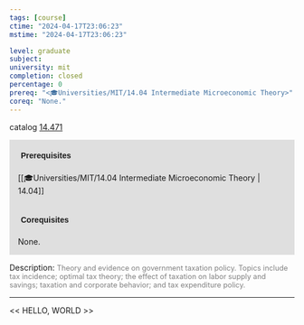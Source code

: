 ```yaml
---
tags: [course]
ctime: "2024-04-17T23:06:23"
mstime: "2024-04-17T23:06:23"

level: graduate
subject: 
university: mit
completion: closed
percentage: 0
prereq: "<🎓Universities/MIT/14.04 Intermediate Microeconomic Theory>"
coreq: "None."
---
```


catalog [14.471](http://student.mit.edu/catalog/m14b.html#14.471)

<span style="display: block; padding: 15px; background-color: rgb(100, 100, 100, 0.2);"><font id="m_prereq968_0" style="display: block; font-family: Arial, sans-serif; font-weight: bold; padding: 5px">Prerequisites</font><br><span id="prereq968_0">[[🎓Universities/MIT/14.04 Intermediate Microeconomic Theory | 14.04]]</span></span>
<span style="display: block; padding: 15px; background-color: rgb(100, 100, 100, 0.2);"><font id="m_coreq968_0" style="display: block; font-family: Arial, sans-serif; font-weight: bold; padding: 5px">Corequisites</font><br><span id="coreq968_0">None.</span></span>

<font style="">Description:</font>
<font style="color: grey; font-size: 0.8rem;">Theory and evidence on government taxation policy. Topics include tax incidence; optimal tax theory; the effect of taxation on labor supply and savings; taxation and corporate behavior; and tax expenditure policy.</font>



---

<< HELLO, WORLD >>
